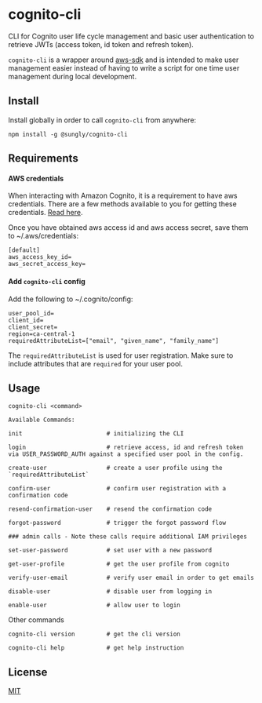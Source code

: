 # cognito-cli

CLI for Cognito user life cycle management and basic user authentication to retrieve JWTs (access token, id token and refresh token).

`cognito-cli` is a wrapper around [aws-sdk](https://docs.aws.amazon.com/AWSJavaScriptSDK/latest/AWS/CognitoIdentityServiceProvider.html#constructor-property) and is intended to make user management easier instead of having to write a script for one time user management during local development.

## Install

Install globally in order to call `cognito-cli` from anywhere:

```
npm install -g @sungly/cognito-cli
```

## Requirements

#### AWS credentials

When interacting with Amazon Cognito, it is a requirement to have aws credentials. There are a few methods available to you for getting these credentials. [Read here](https://docs.aws.amazon.com/general/latest/gr/aws-sec-cred-types.html).

Once you have obtained aws access id and aws access secret, save them to ~/.aws/credentials:

```
[default]
aws_access_key_id=
aws_secret_access_key=
```

#### Add `cognito-cli` config

Add the following to ~/.cognito/config:

```
user_pool_id=
client_id=
client_secret=
region=ca-central-1
requiredAttributeList=["email", "given_name", "family_name"]
```

The `requiredAttributeList` is used for user registration. Make sure to include attributes that are `required` for your user pool.

## Usage

```
cognito-cli <command>

Available Commands:

init                        # initializing the CLI

login                       # retrieve access, id and refresh token via USER_PASSWORD_AUTH against a specified user pool in the config.

create-user                 # create a user profile using the `requiredAttributeList`

confirm-user                # confirm user registration with a confirmation code

resend-confirmation-user    # resend the confirmation code

forgot-password             # trigger the forgot password flow

### admin calls - Note these calls require additional IAM privileges

set-user-password           # set user with a new password

get-user-profile            # get the user profile from cognito

verify-user-email           # verify user email in order to get emails

disable-user                # disable user from logging in

enable-user                 # allow user to login

```

Other commands

```
cognito-cli version         # get the cli version

cognito-cli help            # get help instruction
```

## License

[MIT](https://vjpr.mit-license.org/)
